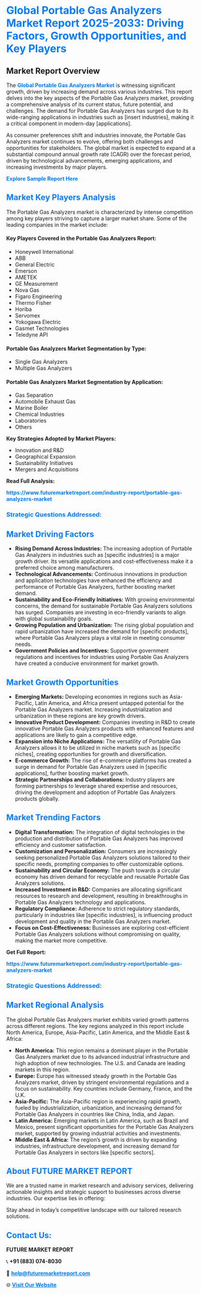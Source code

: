 <h1 style="color: #007BFF;">Global Portable Gas Analyzers Market Report 2025-2033: Driving Factors, Growth Opportunities, and Key Players</h1>

<section id="overview">
<h2>Market Report Overview</h2>
<p>The <a href="https://www.futuremarketreport.com/industry-report/portable-gas-analyzers-market" style="color: #007BFF; text-decoration: none;"><strong>Global Portable Gas Analyzers Market</strong></a> is witnessing significant growth, driven by increasing demand across various industries. This report delves into the key aspects of the Portable Gas Analyzers market, providing a comprehensive analysis of its current status, future potential, and challenges. The demand for Portable Gas Analyzers has surged due to its wide-ranging applications in industries such as [insert industries], making it a critical component in modern-day [applications].</p>
<p>As consumer preferences shift and industries innovate, the Portable Gas Analyzers market continues to evolve, offering both challenges and opportunities for stakeholders. The global market is expected to expand at a substantial compound annual growth rate (CAGR) over the forecast period, driven by technological advancements, emerging applications, and increasing investments by major players.</p>
</section>

<section id="overview">
<p><a href="https://www.futuremarketreport.com/request-sample/reportId=83588" style="color: #007BFF; text-decoration: none;"><strong>Explore Sample Report Here</strong></a></p>
</section>

<section id="key-players">
<h2 style="color: #007BFF;">Market Key Players Analysis</h2>
<p>The Portable Gas Analyzers market is characterized by intense competition among key players striving to capture a larger market share. Some of the leading companies in the market include:</p>
<h4>Key Players Covered in the Portable Gas Analyzers Report:</h4>
<ul><li>Honeywell International</li><li>ABB</li><li>General Electric</li><li>Emerson</li><li>AMETEK</li><li>GE Measurement</li><li>Nova Gas</li><li>Figaro Engineering</li><li>Thermo Fisher</li><li>Horiba</li><li>Servomex</li><li>Yokogawa Electric</li><li>Gasmet Technologies</li><li>Teledyne API</li></ul>
<h4>Portable Gas Analyzers Market Segmentation by Type:</h4>
<ul><li>Single Gas Analyzers</li><li>Multiple Gas Analyzers</li></ul>

<h4>Portable Gas Analyzers Market Segmentation by Application:</h4>
<ul><li>Gas Separation</li><li>Automobile Exhaust Gas</li><li>Marine Boiler</li><li>Chemical Industries</li><li>Laboratories</li><li>Others</li></ul>
<p><strong>Key Strategies Adopted by Market Players:</strong></p>
<ul>
<li>Innovation and R&D</li>
<li>Geographical Expansion</li>
<li>Sustainability Initiatives</li>
<li>Mergers and Acquisitions</li>
</ul>
</section>

<section>
<p><strong>Read Full Analysis: </strong></p><a href="https://www.futuremarketreport.com/industry-report/portable-gas-analyzers-market" style="color: #007BFF; text-decoration: none;"><strong>https://www.futuremarketreport.com/industry-report/portable-gas-analyzers-market</strong></a>
<h3 style="color: #007BFF;">Strategic Questions Addressed:</h3>
</section>

<section id="driving-factors">
<h2 style="color: #007BFF;">Market Driving Factors</h2>
<ul>
<li><strong>Rising Demand Across Industries:</strong> The increasing adoption of Portable Gas Analyzers in industries such as [specific industries] is a major growth driver. Its versatile applications and cost-effectiveness make it a preferred choice among manufacturers.</li>
<li><strong>Technological Advancements:</strong> Continuous innovations in production and application technologies have enhanced the efficiency and performance of Portable Gas Analyzers, further boosting market demand.</li>
<li><strong>Sustainability and Eco-Friendly Initiatives:</strong> With growing environmental concerns, the demand for sustainable Portable Gas Analyzers solutions has surged. Companies are investing in eco-friendly variants to align with global sustainability goals.</li>
<li><strong>Growing Population and Urbanization:</strong> The rising global population and rapid urbanization have increased the demand for [specific products], where Portable Gas Analyzers plays a vital role in meeting consumer needs.</li>
<li><strong>Government Policies and Incentives:</strong> Supportive government regulations and incentives for industries using Portable Gas Analyzers have created a conducive environment for market growth.</li>
</ul>
</section>

<section id="growth-opportunities">
<h2 style="color: #007BFF;">Market Growth Opportunities</h2>
<ul>
<li><strong>Emerging Markets:</strong> Developing economies in regions such as Asia-Pacific, Latin America, and Africa present untapped potential for the Portable Gas Analyzers market. Increasing industrialization and urbanization in these regions are key growth drivers.</li>
<li><strong>Innovative Product Development:</strong> Companies investing in R&D to create innovative Portable Gas Analyzers products with enhanced features and applications are likely to gain a competitive edge.</li>
<li><strong>Expansion into Niche Applications:</strong> The versatility of Portable Gas Analyzers allows it to be utilized in niche markets such as [specific niches], creating opportunities for growth and diversification.</li>
<li><strong>E-commerce Growth:</strong> The rise of e-commerce platforms has created a surge in demand for Portable Gas Analyzers used in [specific applications], further boosting market growth.</li>
<li><strong>Strategic Partnerships and Collaborations:</strong> Industry players are forming partnerships to leverage shared expertise and resources, driving the development and adoption of Portable Gas Analyzers products globally.</li>
</ul>
</section>

<section id="trending-factors">
<h2 style="color: #007BFF;">Market Trending Factors</h2>
<ul>
<li><strong>Digital Transformation:</strong> The integration of digital technologies in the production and distribution of Portable Gas Analyzers has improved efficiency and customer satisfaction.</li>
<li><strong>Customization and Personalization:</strong> Consumers are increasingly seeking personalized Portable Gas Analyzers solutions tailored to their specific needs, prompting companies to offer customizable options.</li>
<li><strong>Sustainability and Circular Economy:</strong> The push towards a circular economy has driven demand for recyclable and reusable Portable Gas Analyzers solutions.</li>
<li><strong>Increased Investment in R&D:</strong> Companies are allocating significant resources to research and development, resulting in breakthroughs in Portable Gas Analyzers technology and applications.</li>
<li><strong>Regulatory Compliance:</strong> Adherence to strict regulatory standards, particularly in industries like [specific industries], is influencing product development and quality in the Portable Gas Analyzers market.</li>
<li><strong>Focus on Cost-Effectiveness:</strong> Businesses are exploring cost-efficient Portable Gas Analyzers solutions without compromising on quality, making the market more competitive.</li>
</ul>
</section>

<section>
<p><strong>Get Full Report: </strong></p><a href="https://www.futuremarketreport.com/industry-report/portable-gas-analyzers-market" style="color: #007BFF; text-decoration: none;"><strong>https://www.futuremarketreport.com/industry-report/portable-gas-analyzers-market</strong></a>
<h3 style="color: #007BFF;">Strategic Questions Addressed:</h3>
</section>


<section id="regional-analysis">
<h2 style="color: #007BFF;">Market Regional Analysis</h2>
<p>The global Portable Gas Analyzers market exhibits varied growth patterns across different regions. The key regions analyzed in this report include North America, Europe, Asia-Pacific, Latin America, and the Middle East & Africa:</p>
<ul>
<li><strong>North America:</strong> This region remains a dominant player in the Portable Gas Analyzers market due to its advanced industrial infrastructure and high adoption of new technologies. The U.S. and Canada are leading markets in this region.</li>
<li><strong>Europe:</strong> Europe has witnessed steady growth in the Portable Gas Analyzers market, driven by stringent environmental regulations and a focus on sustainability. Key countries include Germany, France, and the U.K.</li>
<li><strong>Asia-Pacific:</strong> The Asia-Pacific region is experiencing rapid growth, fueled by industrialization, urbanization, and increasing demand for Portable Gas Analyzers in countries like China, India, and Japan.</li>
<li><strong>Latin America:</strong> Emerging markets in Latin America, such as Brazil and Mexico, present significant opportunities for the Portable Gas Analyzers market, supported by growing industrial activities and investments.</li>
<li><strong>Middle East & Africa:</strong> The region’s growth is driven by expanding industries, infrastructure development, and increasing demand for Portable Gas Analyzers in sectors like [specific sectors].</li>
</ul>
</section>

<footer>
<h2 style="color: #007BFF;">About FUTURE MARKET REPORT</h2>
<p>We are a trusted name in market research and advisory services, delivering actionable insights and strategic support to businesses across diverse industries. Our expertise lies in offering:</p>

<p>Stay ahead in today’s competitive landscape with our tailored research solutions.</p>

<h2 style="color: #007BFF;">Contact Us:</h2>
<p><strong>FUTURE MARKET REPORT</strong></p>
<p>📞 <strong>+91 (883) 074-8030</strong></p>
<p>📧 <strong><a href="mailto:help@futuremarketreport.com" style="color: #007BFF;">help@futuremarketreport.com</a></strong></p>
<p>🌐 <strong><a href="https://www.futuremarketreport.com/" style="color: #007BFF;">Visit Our Website</a></strong></p>
</footer>
